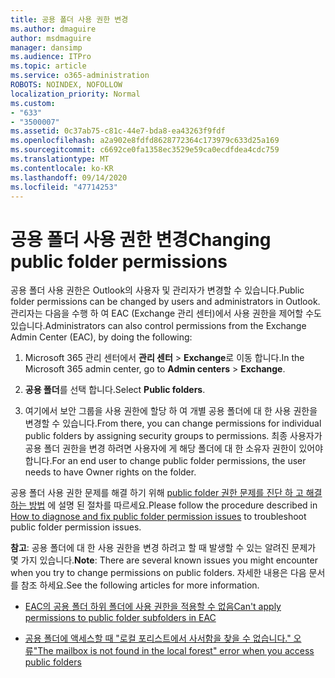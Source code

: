 ```yaml
---
title: 공용 폴더 사용 권한 변경
ms.author: dmaguire
author: msdmaguire
manager: dansimp
ms.audience: ITPro
ms.topic: article
ms.service: o365-administration
ROBOTS: NOINDEX, NOFOLLOW
localization_priority: Normal
ms.custom:
- "633"
- "3500007"
ms.assetid: 0c37ab75-c81c-44e7-bda8-ea43263f9fdf
ms.openlocfilehash: a2a902e8fdfd8628772364c173979c633d25a169
ms.sourcegitcommit: c6692ce0fa1358ec3529e59ca0ecdfdea4cdc759
ms.translationtype: MT
ms.contentlocale: ko-KR
ms.lasthandoff: 09/14/2020
ms.locfileid: "47714253"
---
```

# <a name="changing-public-folder-permissions"></a><span data-ttu-id="ff049-102">공용 폴더 사용 권한 변경</span><span class="sxs-lookup"><span data-stu-id="ff049-102">Changing public folder permissions</span></span>

<span data-ttu-id="ff049-103">공용 폴더 사용 권한은 Outlook의 사용자 및 관리자가 변경할 수 있습니다.</span><span class="sxs-lookup"><span data-stu-id="ff049-103">Public folder permissions can be changed by users and administrators in Outlook.</span></span> <span data-ttu-id="ff049-104">관리자는 다음을 수행 하 여 EAC (Exchange 관리 센터)에서 사용 권한을 제어할 수도 있습니다.</span><span class="sxs-lookup"><span data-stu-id="ff049-104">Administrators can also control permissions from the Exchange Admin Center (EAC), by doing the following:</span></span>
  
1. <span data-ttu-id="ff049-105">Microsoft 365 관리 센터에서 **관리 센터** \> **Exchange**로 이동 합니다.</span><span class="sxs-lookup"><span data-stu-id="ff049-105">In the Microsoft 365 admin center, go to **Admin centers** \> **Exchange**.</span></span>

2. <span data-ttu-id="ff049-106">**공용 폴더**를 선택 합니다.</span><span class="sxs-lookup"><span data-stu-id="ff049-106">Select **Public folders**.</span></span>

3. <span data-ttu-id="ff049-107">여기에서 보안 그룹을 사용 권한에 할당 하 여 개별 공용 폴더에 대 한 사용 권한을 변경할 수 있습니다.</span><span class="sxs-lookup"><span data-stu-id="ff049-107">From there, you can change permissions for individual public folders by assigning security groups to permissions.</span></span> <span data-ttu-id="ff049-108">최종 사용자가 공용 폴더 권한을 변경 하려면 사용자에 게 해당 폴더에 대 한 소유자 권한이 있어야 합니다.</span><span class="sxs-lookup"><span data-stu-id="ff049-108">For an end user to change public folder permissions, the user needs to have Owner rights on the folder.</span></span>

<span data-ttu-id="ff049-109">공용 폴더 사용 권한 문제를 해결 하기 위해 [public folder 권한 문제를 진단 하 고 해결 하는 방법](https://docs.microsoft.com/exchange/troubleshoot/public-folders/public-folder-permission-issues) 에 설명 된 절차를 따르세요.</span><span class="sxs-lookup"><span data-stu-id="ff049-109">Please follow the procedure described in [How to diagnose and fix public folder permission issues](https://docs.microsoft.com/exchange/troubleshoot/public-folders/public-folder-permission-issues) to troubleshoot public folder permission issues.</span></span>

<span data-ttu-id="ff049-110">**참고**: 공용 폴더에 대 한 사용 권한을 변경 하려고 할 때 발생할 수 있는 알려진 문제가 몇 가지 있습니다.</span><span class="sxs-lookup"><span data-stu-id="ff049-110">**Note**: There are several known issues you might encounter when you try to change permissions on public folders.</span></span> <span data-ttu-id="ff049-111">자세한 내용은 다음 문서를 참조 하세요.</span><span class="sxs-lookup"><span data-stu-id="ff049-111">See the following articles for more information.</span></span>

- [<span data-ttu-id="ff049-112">EAC의 공용 폴더 하위 폴더에 사용 권한을 적용할 수 없음</span><span class="sxs-lookup"><span data-stu-id="ff049-112">Can't apply permissions to public folder subfolders in EAC</span></span>](https://docs.microsoft.com/exchange/troubleshoot/public-folders/can%E2%80%99t-apply-permissions-public-folder-subfolders)

- [<span data-ttu-id="ff049-113">공용 폴더에 액세스할 때 "로컬 포리스트에서 사서함을 찾을 수 없습니다." 오류</span><span class="sxs-lookup"><span data-stu-id="ff049-113">"The mailbox is not found in the local forest" error when you access public folders</span></span>](https://docs.microsoft.com/exchange/troubleshoot/public-folders/mailbox-not-found-local-forest-public-folder)
